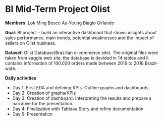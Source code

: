 # BI Mid-Term Project Olist





**Members**:
Lok Ming Bosco Au-Yeung
Biagio Girlando

**Goal**:
BI project - build an interactive dashboard that shows insights about sales performance, main trends, potential weaknesses and the impact of sellers on Olist business. 

**Dataset**:
Olist Database(Brazilian e-commerce site). The original files were taken from kaggle web site, the database is devided in 14 tables and it contains information of 100,000 orders made between 2016 to 2018 Brazil-wide.

**Daily activities**
- Day 1:
First EDA and defining KPIs. Outline graphs and dashboards.
- Day 2:
Creation of graphs/KPIs
- Day 3:
Creation of dashboard. Interpreting the results and prepare a narrative for the presentation.
- Day 4:
Finalization with Tableau Story and refine documentation
- Day 5:
Presentation

